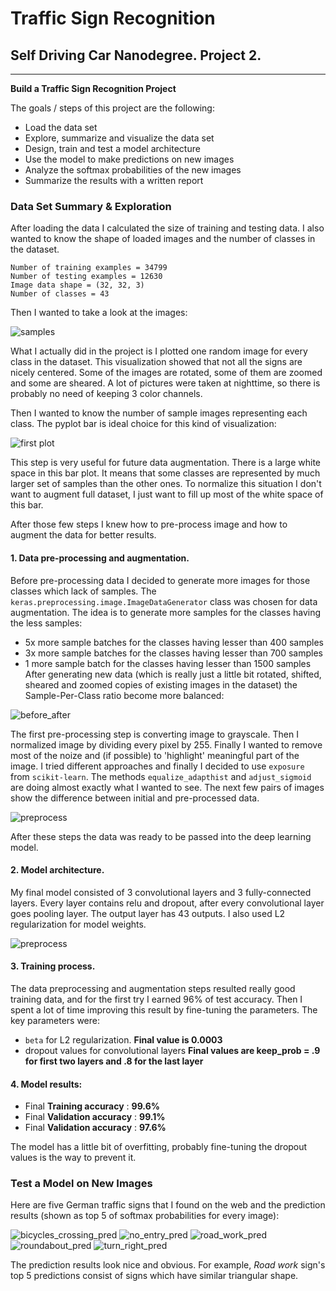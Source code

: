 # **Traffic Sign Recognition** 

## Self Driving Car Nanodegree. Project 2.

---

**Build a Traffic Sign Recognition Project**

The goals / steps of this project are the following:
* Load the data set 
* Explore, summarize and visualize the data set
* Design, train and test a model architecture
* Use the model to make predictions on new images
* Analyze the softmax probabilities of the new images
* Summarize the results with a written report

### Data Set Summary & Exploration

After loading the data I calculated the size of training and testing data. I also wanted to know the shape of loaded images and the number of classes in the dataset.

```
Number of training examples = 34799
Number of testing examples = 12630
Image data shape = (32, 32, 3)
Number of classes = 43
```

Then I wanted to take a look at the images:

![samples](/examples/samples.jpg)

What I actually did in the project is I plotted one random image for every class in the dataset. This visualization showed that not all the signs are nicely centered. Some of the images are rotated, some of them are zoomed and some are sheared. A lot of pictures were taken at nighttime, so there is probably no need of keeping 3 color channels. 

Then I wanted to know the number of sample images representing each class. The pyplot bar is ideal choice for this kind of visualization:

![first plot](/examples/first_plot.jpg)

This step is very useful for future data augmentation. There is a large white space in this bar plot. It means that some classes are represented by much larger set of samples than the other ones. To normalize this situation I don't want to augment full dataset, I just want to fill up most of the white space of this bar.

After those few steps I knew how to pre-process image and how to augment the data for better results.

#### 1. Data pre-processing and augmentation.
Before pre-processing data I decided to generate more images for those classes which lack of samples. 
The `keras.preprocessing.image.ImageDataGenerator` class was chosen for data augmentation.
The idea is to generate more samples for the classes having the less samples:
- 5x more sample batches for the classes having lesser than 400 samples
- 3x more sample batches for the classes having lesser than 700 samples
- 1 more sample batch for the classes having lesser than 1500 samples
After generating new data (which is really just a little bit rotated, shifted, sheared and zoomed copies of existing images in the dataset) the Sample-Per-Class ratio become more balanced:

![before_after](/examples/before_after.jpg)


The first pre-processing step is converting image to grayscale. 
Then I normalized image by dividing every pixel by 255.
Finally I wanted to remove most of the noize and (if possible) to 'highlight' meaningful part of the image. I tried different approaches and finally I decided to use `exposure` from `scikit-learn`. The methods `equalize_adapthist` and `adjust_sigmoid` are doing almost exactly what I wanted to see. 
The next few pairs of images show the difference between initial and pre-processed data.

![preprocess](/examples/preprocess.jpg)

After these steps the data was ready to be passed into the deep learning model.

#### 2. Model architecture.

My final model consisted of 3 convolutional layers and 3 fully-connected layers. Every layer contains relu and dropout, after every convolutional layer goes pooling layer. The output layer has 43 outputs. I also used L2 regularization for model weights.

![preprocess](/examples/model.jpg)

#### 3. Training process.

The data preprocessing and augmentation steps resulted really good training data, and for the first try I earned 96% of test accuracy. Then I spent a lot of time improving this result by fine-tuning the parameters.
The key parameters were:
- `beta` for L2 regularization. **Final value is 0.0003**
- dropout values for convolutional layers **Final values are keep_prob = .9 for first two layers and .8 for the last layer**

#### 4. Model results:

* Final **Training accuracy** : **99.6%**
* Final **Validation accuracy** : **99.1%**
* Final **Validation accuracy** : **97.6%**

The model has a little bit of overfitting, probably fine-tuning the dropout values is the way to prevent it.

### Test a Model on New Images

Here are five German traffic signs that I found on the web and the prediction results (shown as top 5 of softmax probabilities for every image):

![bicycles_crossing_pred](/examples/bicycles_crossing_pred.jpg)
![no_entry_pred](/examples/no_entry_pred.jpg)
![road_work_pred](/examples/road_work_pred.jpg)
![roundabout_pred](/examples/roundabout_pred.jpg)
![turn_right_pred](/examples/turn_right_pred.jpg)

The prediction results look nice and obvious. 
For example, *Road work* sign's top 5 predictions consist of signs which have similar triangular shape.

